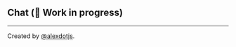 ## Chat (:construction: Work in progress)

---

Created by [@alexdotjs](https://twitter.com/alexdotjs).
